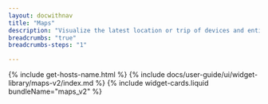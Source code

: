 ```yaml
---
layout: docwithnav
title: "Maps"
description: "Visualize the latest location or trip of devices and entities on indoor and outdoor maps using markers, polygons, and circles for enhanced spatial representation."
breadcrumbs: "true"
breadcrumbs-steps: "1"

---
```

{% include get-hosts-name.html %}
{% include docs/user-guide/ui/widget-library/maps-v2/index.md %}
{% include widget-cards.liquid bundleName="maps_v2" %}
